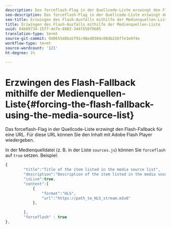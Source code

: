 ```yaml
---
description: Das forceflash-Flag in der Quellcode-Liste erzwingt den Flash-Fallback für eine URL. Für diese URL können Sie den Inhalt mit Adobe Flash Player wiedergeben.
seo-description: Das forceflash-Flag in der Quellcode-Liste erzwingt den Flash-Fallback für eine URL. Für diese URL können Sie den Inhalt mit Adobe Flash Player wiedergeben.
seo-title: Erzwingen des Flash-Ausfalls mithilfe der Medienquellen-Liste
title: Erzwingen des Flash-Ausfalls mithilfe der Medienquellen-Liste
uuid: 04b09734-15f7-4e7e-8802-344f550f9b05
translation-type: tm+mt
source-git-commit: 040655d8ba5f91c98ed0584c08db226ffe1e0f4e
workflow-type: tm+mt
source-wordcount: '121'
ht-degree: 1%

---
```



# Erzwingen des Flash-Fallback mithilfe der Medienquellen-Liste{#forcing-the-flash-fallback-using-the-media-source-list}

Das forceflash-Flag in der Quellcode-Liste erzwingt den Flash-Fallback für eine URL. Für diese URL können Sie den Inhalt mit Adobe Flash Player wiedergeben.

In der Medienquelldatei (z. B. in der Liste `sources.js`) können Sie `forceflash` auf `true` setzen. Beispiel:

```js
{ 
        "title":"Title of the item listed in the media source list",
        "description":"Description of the item listed in the media source list",
        "isLive":true,
        "content":[ 
            { 
                "format":"HLS",
                "url":"https://path_to_HLS_stream.m3u8"
            },
 
        ],
        "forceflash" : true
},
```

